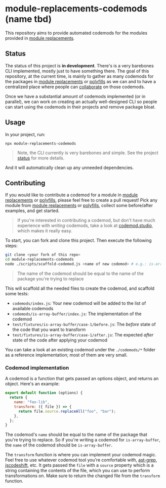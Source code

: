 # module-replacements-codemods (name tbd)

This repository aims to provide automated codemods for the modules provided in [module replacements](https://github.com/es-tooling/module-replacements).

## Status

The status of this project is **in development**. There's is a very barebones CLI implemented, mostly just to have something there. The goal of this repository, at the current time, is mainly to gather as many codemods for the packages in [module replacements](https://github.com/es-tooling/module-replacements) or [polyfills](https://github.com/esm-dev/esm.sh/tree/main/server/embed/polyfills/npm) as we can and to have a centralized place where people can [collaborate](#contributing) on those codemods.

Once we have a substantial amount of codemods implemented (or in parallel), we can work on creating an actually well-designed CLI so people can start using the codemods in their projects and remove package bloat.

## Usage

In your project, run:

```
npx module-replacements-codemods
```

> Note, the CLI currently is very barebones and simple. See the project [status](#status) for more details.

And it will automatically clean up any unneeded dependencies.

## Contributing

If you would like to contribute a codemod for a module in [module replacements](https://github.com/es-tooling/module-replacements) or [polyfills](https://github.com/esm-dev/esm.sh/tree/main/server/embed/polyfills/npm), please feel free to create a pull request! Pick any module from [module replacements](https://github.com/es-tooling/module-replacements) or [polyfills](https://github.com/esm-dev/esm.sh/tree/main/server/embed/polyfills/npm), collect some before/after examples, and get started.

> If you're interested in contributing a codemod, but don't have much experience with _writing_ codemods, take a look at [codemod.studio](https://codemod.com/studio), which makes it really easy.

To start, you can fork and clone this project. Then execute the following steps:

```bash
git clone <your fork of this repo>
cd module-replacements-codemods
node ./scripts/scaffold-codemod.js <name of new codemod> # e.g.: is-array-buffer
```

> The name of the codemod should be equal to the name of the package you're trying to replace

This will scaffold all the needed files to create the codemod, and scaffold some tests:

- `codemods/index.js`: Your new codemod will be added to the list of available codemods
- `codemods/is-array-buffer/index.js`: The implementation of the codemod
- `test/fixtures/is-array-buffer/case-1/before.js`: The _before_ state of the code that you want to transform
- `test/fixtures/is-array-buffer/case-1/after.js`: The expected _after_ state of the code after applying your codemod

You can take a look at an existing codemod under the `./codemods/*` folder as a reference implementation; most of them are very small.

### Codemod implementation

A codemod is a function that gets passed an options object, and returns an object. Here's an example:

```js
export default function (options) {
  return {
    name: "foo-lib",
    transform: ({ file }) => {
      return file.source.replaceAll("foo", "bar");
    },
  };
}
```

The codemod's `name` should be equal to the name of the package that you're trying to replace. So if you're writing a codemod for `is-array-buffer`, the `name` of the codemod should be `is-array-buffer`.

The `transform` function is where you can implement your codemod magic. Feel free to use whatever codemod tool you're comfortable with, [ast-grep](https://github.com/ast-grep/ast-grep), [jscodeshift](https://github.com/facebook/jscodeshift), etc. It gets passed the `file` with a `source` property which is a string containing the contents of the file, which you can use to perform transformations on. Make sure to return the changed file from the `transform` function.